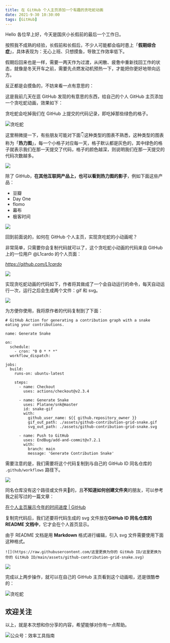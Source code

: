 ```yaml
---
title: 在 GitHub 个人主页添加一个有趣的贪吃蛇动画                                 
date: 2021-9-30 10:30:00               
tags: [GitHub]                                                     
---
```


Hello 各位早上好，今天是国庆小长假前的最后一个工作日。

按照我不成熟的经验，长假前和长假后，不少人可能都会临时患上「**假期综合症**」，具体表现为：无心上班、只想摸鱼，导致工作效率低下。

假期后回来也是一样，需要一两天作为过渡，从闲散、疲惫中重新找回工作的状态，就像是冬天开车之前，需要先点燃发动机预热一下，才能把你更好地带向远方。    

反正都是会摸鱼的，不妨来看一点有意思的：      

这是我前几天在逛 GitHub 发现的有意思的东西，给自己的个人 GitHub 主页添加一个贪吃蛇动画，效果如下：  

贪吃蛇会吃掉我们在 GitHub 上提交的代码记录，即吃掉那些绿色的格子。     

![贪吃蛇](https://article-picbed-1302715071.cos.ap-guangzhou.myqcloud.com/2021/09/27/tan-chi-she.gif)

这里稍微提一下，有些朋友可能对下面👇这种类型的图表不熟悉，这种类型的图表称为「**热力图**」，每一个小格子对应每一天，格子默认都是灰色的，其中绿色的格子就表示我们在那一天提交了代码，格子的颜色越深，则说明我们在那一天提交的代码次数越多。   

![](https://article-picbed-1302715071.cos.ap-guangzhou.myqcloud.com/2021/09/30/16329663719831.jpg)

除了 GitHub，**在其他互联网产品上，也可以看到热力图的影子**，例如下面这些产品：   

* 豆瓣
* Day One
* flomo  
* 幕布  
* 极客时间   

![](https://article-picbed-1302715071.cos.ap-guangzhou.myqcloud.com/2021/09/30/16329667299571.jpg)

回到前面说的，如何在 GitHub 个人主页，实现贪吃蛇的小动画呢？  

非常简单，只需要你会复制代码就可以了，这个贪吃蛇小动画的代码来自 GitHub 上的一位用户 @L1cardo 的个人页面：  

*https://github.com/L1cardo*   

![](https://article-picbed-1302715071.cos.ap-guangzhou.myqcloud.com/2021/09/30/16329670167145.jpg)

实现贪吃蛇动画的代码如下，作者将其做成了一个会自动运行的命令，每天自动运行一次，运行之后会生成两个文件：gif 和 svg。      

![](https://article-picbed-1302715071.cos.ap-guangzhou.myqcloud.com/2021/09/30/16329671382752.jpg)

为方便你使用，我将原作者的代码复制到了下面：   

```     
# GitHub Action for generating a contribution graph with a snake eating your contributions.

name: Generate Snake

on:
  schedule:
    - cron: "0 0 * * *"
  workflow_dispatch:

jobs:
  build:
    runs-on: ubuntu-latest

    steps:
      - name: Checkout
        uses: actions/checkout@v2.3.4
      
      - name: Generate Snake
        uses: Platane/snk@master
        id: snake-gif
        with:
          github_user_name: ${{ github.repository_owner }}
          gif_out_path: ./assets/github-contribution-grid-snake.gif
          svg_out_path: ./assets/github-contribution-grid-snake.svg

      - name: Push to GitHub
        uses: EndBug/add-and-commit@v7.2.1
        with:
          branch: main
          message: 'Generate Contribution Snake'      
```          

需要注意的是，我们需要将这个代码复制到与自己的 GitHub ID 同名仓库的 `.github/workflows` 路径下。    

![](https://article-picbed-1302715071.cos.ap-guangzhou.myqcloud.com/2021/09/30/16329681948235.jpg)

同名仓库没有这个路径或文件夹📂的，且**不知道如何创建文件夹**的朋友，可以参考我之前写过的一篇文章：   

[在个人主页展示今年的时间进度 | GitHub](https://mp.weixin.qq.com/s?__biz=MzAxMjY0NTY5OA==&mid=2649917461&idx=1&sn=0b56985fa9f5a51e75cc18e569edbb5e&chksm=83a88c38b4df052e9deb1a70428c6f0c2a38cbbbed5457d3e525041921e57afa2387b989ab54&token=80706750&lang=zh_CN#rd)         

复制完代码后，我们还要将代码生成的 svg 文件放在**GitHub ID 同名仓库的 README 文档中**，它才会在个人首页显示。    

由于 README 文档是用 **Markdown** 格式进行编辑，引入 svg 文件需要使用下面这种格式。      

```
![](https://raw.githubusercontent.com/这里更换为你的 GitHub ID/这里更换为你的 GitHub ID/main/assets/github-contribution-grid-snake.svg)        
```

![](https://article-picbed-1302715071.cos.ap-guangzhou.myqcloud.com/2021/09/30/16329676198923.jpg)

完成以上两步操作，就可以在自己的 GitHub 主页看到这个动画啦，还是很酷😎的：    
 
![贪吃蛇](https://article-picbed-1302715071.cos.ap-guangzhou.myqcloud.com/2021/09/27/tan-chi-she.gif)


## 欢迎关注     

以上，就是本次想和你分享的内容，希望能够对你有一点帮助。     

![公众号：效率工具指南](https://article-picbed-1302715071.cos.ap-guangzhou.myqcloud.com/2021/05/28/gong-zhong-hao-wei-bu-er-wei-ma-dailogo.png)        


